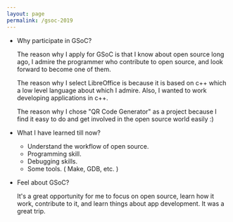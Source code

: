```yaml
---
layout: page
permalink: /gsoc-2019
---
```


* Why participate in GSoC?

	The reason why I apply for GSoC is that I know about open source long ago, I
	admire the programmer who contribute to open source, and look forward to become
	one of them.

	The reason why I select LibreOffice is because it is based on c++ which a low level language
	about which I admire. Also, I wanted to work developing applications in c++. 

	The reason why I chose "QR Code Generator" as a project because I find it easy to do and get involved in the open source world easily :)

* What I have learned till now?

	* Understand the workflow of open source.
	* Programming skill.
	* Debugging skills.
	* Some tools. ( Make, GDB, etc. )    

* Feel about GSoC?

	It's a great opportunity for me to focus on open source, learn how it work,
	contribute to it, and learn things about app development. It was a great
	trip.
